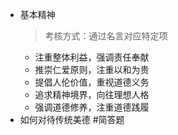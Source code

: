 - 基本精神
  > 考核方式：通过名言对应特定项
	- 注重整体利益，强调责任奉献
	- 推崇仁爱原则，注重以和为贵
	- 提倡人伦价值，重视道德义务
	- 追求精神境界，向往理想人格
	- 强调道德修养，注重道德践履
- 如何对待传统美德 #简答题